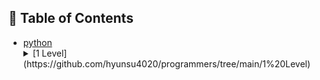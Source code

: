 ## :memo: Table of Contents

- [python](#python)
  <details>
  <summary>[1 Level](https://github.com/hyunsu4020/programmers/tree/main/1%20Level)</summary>
    - [짝수와 홀수](https://github.com/hyunsu4020/programmers/blob/main/1%20Level/12937.py)
    - [평균 구하기](https://github.com/hyunsu4020/programmers/blob/main/1%20Level/12944.py)
    - [약수의 합](https://github.com/hyunsu4020/programmers/commit/768e3d3b02a49975748693ca2a5abefd21cb45db)
    - [자릿 수 더하기](https://github.com/hyunsu4020/programmers/blob/main/1%20Level/12931.py)
    - [정수 제곱근 판별](https://github.com/hyunsu4020/programmers/blob/main/1%20Level/12934.py)
    - [자연수 뒤집어 배열로 만들기](https://github.com/hyunsu4020/programmers/blob/main/1%20Level/12932.py)
    - [문자열 내 p와 y의 개수](https://github.com/hyunsu4020/programmers/blob/main/1%20Level/12916.py)
    - [하샤드 수](https://github.com/hyunsu4020/programmers/blob/main/1%20Level/12947.py)
    - [정수 내림차순으로 배치하기](https://github.com/hyunsu4020/programmers/blob/main/1%20Level/12933.py)
    - [문자열을 정수로 바꾸기](https://github.com/hyunsu4020/programmers/blob/main/1%20Level/12925.py)
    - [x만큼 간격이 있는 n개의 숫자](https://github.com/hyunsu4020/programmers/blob/main/1%20Level/12954.py)
    - [나머지가 1이 되는 수 찾기](https://github.com/hyunsu4020/programmers/blob/main/1%20Level/87389.py)
    - [콜라츠 추측하기](https://github.com/hyunsu4020/programmers/blob/main/1%20Level/12943.py)
    - [두 정수 사이의 합](https://github.com/hyunsu4020/programmers/blob/main/1%20Level/12912.py)
    - [서울에서 김서방 찾기](https://github.com/hyunsu4020/programmers/blob/main/1%20Level/12919.py)
    - [핸드폰 번호 가리기](https://github.com/hyunsu4020/programmers/blob/main/1%20Level/12948.py)
    - [나누어 떨어지는 숫자 배열](https://github.com/hyunsu4020/programmers/blob/main/1%20Level/12910.py)
  </details>
